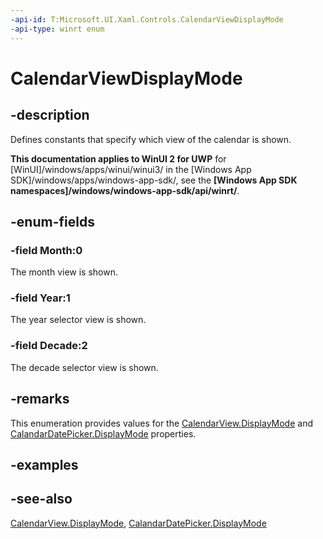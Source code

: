 ```yaml
---
-api-id: T:Microsoft.UI.Xaml.Controls.CalendarViewDisplayMode
-api-type: winrt enum
---
```


<!-- Enumeration syntax
public enum Windows.UI.Xaml.Controls.CalendarViewDisplayMode : int
-->

# CalendarViewDisplayMode

## -description
Defines constants that specify which view of the calendar is shown.

**This documentation applies to WinUI 2 for UWP** for [WinUI]/windows/apps/winui/winui3/ in the [Windows App SDK]/windows/apps/windows-app-sdk/, see the **[Windows App SDK namespaces]/windows/windows-app-sdk/api/winrt/**.

## -enum-fields
### -field Month:0
The month view is shown.

### -field Year:1
The year selector view is shown.

### -field Decade:2
The decade selector view is shown.


## -remarks
This enumeration provides values for the [CalendarView.DisplayMode](calendarview_displaymode.md) and [CalandarDatePicker.DisplayMode](calendardatepicker_displaymode.md) properties.

## -examples

## -see-also
[CalendarView.DisplayMode](calendarview_displaymode.md), [CalandarDatePicker.DisplayMode](calendardatepicker_displaymode.md)
